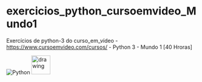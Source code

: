 # exercicios_python_cursoemvideo_Mundo1
Exercícios de python-3 do curso_em_vídeo -   https://www.cursoemvideo.com/cursos/   -  Python 3 - Mundo 1 [40 Hroras]

![Python](https://img.shields.io/badge/Python-3776AB?style=flat-square&logo=Python&logoColor=white)
<img src="https://github.com/amandewatnitrr/amandewatnitrr/blob/main/imgs/python-5.svg" alt="drawing" width="50"/>
